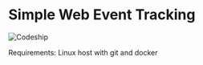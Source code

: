 # Simple Web Event Tracking

![Codeship](https://codeship.com/projects/d7195620-0ad6-0134-aebc-0a94203fde8c/status?branch=master)

Requirements: Linux host with git and docker


